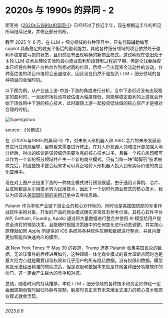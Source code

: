 # 2020s 与 1990s 的异同 - 2

距写完《[2020s与1990s的异同-1](../Q1/2501021230.md)》已经经过了接近半年，现在根据这半年的所见所闻继续记录，并修正部分判断。

截至 2025 年 6 月，在 LLM + 细分领域的各种项目中，只有代码辅助编写 copilot 具备稳定的收支平衡后的盈利能力，其他各种细分领域的项目依然处于盈利不稳定或亏损的状态，且仍然没有出现明确的新商业模式。这说明现在依旧处于本轮 LLM 技术从理论实验阶段向商业盈利阶段转型过程的早期。但是全球金融资本已经将各种资产价格炒作到相对高的位置，后续一旦出现资金流动性的波动，各种高估值的项目市值将会迅速缩水，因此现在仍然不是投资 LLM + 细分领域的各种项目的合理时机。

以下图为例，从产业链上游-中游-下游的角度进行分析，当中下游迟迟没有出现稳定的盈利时，一旦因市场扰动导致估值大幅度降低，则能够稳定盈利的上游就会开始下场收购中下游的核心技术，此时跟随上游一起投资低估值的核心资产才是相对合理的时机。

![fupengshuo](./img/v=fqUZgv0m0pY.png)

source: 《付鹏说》

在《2020s与1990s的异同-1》中，对未来人形机器人和 ASIC 芯片的未来发展前景进行过预测展望，目前看来需要进行修正。在对人形机器人领域进行更加深入地分析后，得出的结论是该领域仍需要攻克的核心技术过多，且每一个核心难题都可以作为一个新的细分领域并产生一个新的商业模式。只有当每一块“踏脚石”技术被攻克后，将这些技术整合起来才可以真正地将人形机器人投入到有实际价值的商业化应用中。

现在对上图产业链里下游的一种商业模式进行预测展望。由于通用计算机、芯片、互联网都是从军用技术转为民用技术，因此下一个划时代商业模式的核心技术，我认为应该从[美国国防部的采购订单](https://www.defense.gov/News/Contracts/)中去寻找思路。

Palantir 作为本轮产业链下游企业的核心炒作标的，同时也是美国国防部的军事作战软件采购对象，开发的产品的商业模式确实非常具有参考价值。其核心软件平台 AIP, Gotham, Foundry, Apollo 通过将大量数据进行整合并使用 AI 模型给用户提供全流程的辅助决策，且能随时根据决策链中的任何变化进行动态调整。其实核心原理就如同 Apple 所提供的 iOS 系统将各种软件应用和数据进行整合，并且内置更加智能和快速响应的模型。

据 New York Times 于 May 30 的报道，Trump 选定 Palantir 收集美国民众的数据。无论该事件的后续进展如何，这种超级一体化商业模式的最大垄断点同时也是最大阻力点就是需要超级权限和几乎用户的所有隐私数据。没有权限和数据，模型也就无法给出精准的辅助决策，但是权限和数据本来就是其他各种细分功能软件的命门，这一定会产生巨大的竞争和对抗。

总结，随着时间的持续推移，本轮 LLM + 细分领域的各种技术和资金炒作也一定会因周期而暂时回归冷静与克制，到那时真正具有未来爆发式潜力的核心技术和商业模式就会浮现。

---

*2025.6.9*